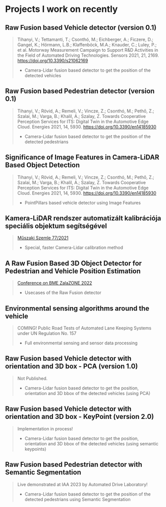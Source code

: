 # Projects I work on recently
## Raw Fusion based Vehicle detector (version 0.1)
> Tihanyi, V.; Tettamanti, T.; Csonthó, M.; Eichberger, A.; Ficzere, D.; Gangel, K.; Hörmann, L.B.; Klaffenböck, M.A.; Knauder, C.; Luley, P.; et al. Motorway Measurement Campaign to Support R&D Activities in the Field of Automated Driving Technologies. Sensors 2021, 21, 2169. https://doi.org/10.3390/s21062169
> - Camera-Lidar fusion based detector to get the position of the detected vehicles

## Raw Fusion based Pedestrian detector (version 0.1)
> Tihanyi, V.; Rövid, A.; Remeli, V.; Vincze, Z.; Csonthó, M.; Pethő, Z.; Szalai, M.; Varga, B.; Khalil, A.; Szalay, Z. Towards Cooperative Perception Services for ITS: Digital Twin in the Automotive Edge Cloud. Energies 2021, 14, 5930. https://doi.org/10.3390/en14185930
> - Camera-Lidar fusion based detector to get the position of the detected pedestrians

## Significance of Image Features in Camera-LiDAR Based Object Detection
> Tihanyi, V.; Rövid, A.; Remeli, V.; Vincze, Z.; Csonthó, M.; Pethő, Z.; Szalai, M.; Varga, B.; Khalil, A.; Szalay, Z. Towards Cooperative Perception Services for ITS: Digital Twin in the Automotive Edge Cloud. Energies 2021, 14, 5930. https://doi.org/10.3390/en14185930
> - PointPillars based vehicle detector using Image Features

## Kamera-LiDAR rendszer automatizált kalibrációja speciális objektum segítségével
> [Műszaki Szemle 77/2021](https://ojs.emt.ro/muszakiszemle/issue/view/34)
>  - Special, faster Camera-Lidar calibration method

## A Raw Fusion Based 3D Object Detector for Pedestrian and Vehicle Position Estimation
> [Conference on BME ZalaZONE 2022](https://doi.org/10.3311/BMEZalaZONE2022-001)
> - Usecases of the Raw Fusion detector

## Environmental sensing algorithms around the vehicle
> COMING! Public Road Tests of Automated Lane Keeping Systems under UN Regulation No. 157
>  - Full environmental sensing and sensor data processing

## Raw Fusion based Vehicle detector with orientation and 3D box - PCA (version 1.0)
> Not Published.
>  - Camera-Lidar fusion based detector to get the position, orientation and 3D bbox of the detected vehicles (using PCA)

## Raw Fusion based Vehicle detector with orientation and 3D box - KeyPoint (version 2.0)
> Implementation in process!
> - Camera-Lidar fusion based detector to get the position, orientation and 3D bbox of the detected vehicles (using semantic keypoints)

## Raw Fusion based Pedestrian detector with Semantic Segmentation
> Live demonstrated at IAA 2023 by Automated Drive Laboratory!
> - Camera-Lidar fusion based detector to get the position of the detected pedestrians using Semantic Segmentation
